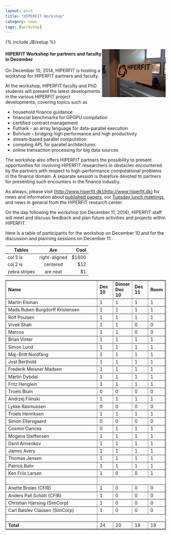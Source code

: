 ```yaml
---
layout: post
title: "HIPERFIT Workshop"
category: news
tags: [workshop]
---
```

{% include JB/setup %}

<img width="200" alt="HIPERFIT logo" align="right" src="/images/hiperfit.jpg">

#### HIPERFIT Workshop for partners and faculty in December

On December 10, 2014, HIPERFIT is hosting a workshop for HIPERFIT
partners and faculty.

At the workshop, HIPERFIT faculty and PhD students will present the
latest developments in the various HIPERFIT project developments,
covering topics such as

  - household finance guidance
  - financial benchmarks for GPGPU compilation
  - certified contract management
  - Futhark - an array language for data-parallel execution
  - Bohrium - bridging high performance and high productivity
  - stream-based parallel computation
  - compiling APL for parallel architectures
  - online transaction processing for big data sources

The workshop also offers HIPERFIT partners the possibility to present
opportunities for involving HIPERFIT researchers in obstacles
encountered by the partners with respect to high-performance
computational problems in the finance domain. A separate session is
therefore devoted to partners for presenting such encounters in the
finance industry.

As always, please visit
[http://www.hiperfit.dk](http://www.hiperfit.dk) for news and
information about [published papers](/publications.html), our [Tuesday
lunch meetings](/lunches.html), and news in general from the HIPERFIT
research center.

On the day following the workshop (on December 11, 2014), HIPERFIT
staff will meet and discuss feedback and plan future activities and
projects within HIPERFIT.

Here is a table of participants for the workshop on December 10 and
for the discussion and planning sessions on December 11:

| Tables        | Are           | Cool  |
| ------------- |:-------------:| -----:|
| col 3 is      | right-aligned | $1600 |
| col 2 is      | centered      |   $12 |
| zebra stripes | are neat      |    $1 |

<table border=1 width=80%>
<tr><td width=60%><b>Name</b></td><td width=10%><b>Dec 10</b></td><td width=10%><b>Dinner Dec 10</b></td><td width=10%><b>Dec 11</b></td><td width=10%><b>Room</b></td></tr>
<tr><td>Martin Elsman</td>                  <td>1</td><td>1</td><td>1</td><td>1</td></tr>
<tr><td>Mads Ruben Burgdorff Kristensen</td><td>1</td><td>1</td><td>1</td><td>1</td></tr>
<tr><td>Rolf Poulsen</td>                   <td>1</td><td>1</td><td>1</td><td>1</td></tr>
<tr><td>Vivek Shah</td>                     <td>1</td><td>1</td><td>0</td><td>0</td></tr>
<tr><td>Marcos</td>                         <td>1</td><td>1</td><td>0</td><td>0</td></tr>
<tr><td>Brian Vinter</td>                   <td>1</td><td>1</td><td>1</td><td>1</td></tr>
<tr><td>Simon Lund</td>                     <td>1</td><td>1</td><td>1</td><td>1</td></tr>
<tr><td>Maj-Britt Nordfang</td>             <td>1</td><td>1</td><td>1</td><td>1</td></tr>
<tr><td>Jost Berthold</td>                  <td>1</td><td>1</td><td>1</td><td>1</td></tr>
<tr><td>Frederik Meisner Madsen</td>        <td>1</td><td>1</td><td>1</td><td>1</td></tr>
<tr><td>Martin Dybdal</td>                  <td>1</td><td>1</td><td>1</td><td>1</td></tr>
<tr><td>Fritz Henglein</td>                 <td>1</td><td>1</td><td>1</td><td>1</td></tr>
<tr><td>Troels Blum</td>                    <td>0</td><td>0</td><td>0</td><td>0</td></tr>
<tr><td>Andrzej Filinski</td>               <td>1</td><td>1</td><td>1</td><td>1</td></tr>
<tr><td>Lykke Rasmussen</td>                <td>0</td><td>0</td><td>0</td><td>0</td></tr>
<tr><td>Troels Henriksen</td>               <td>1</td><td>1</td><td>1</td><td>1</td></tr>
<tr><td>Simon Ellersgaard</td>              <td>0</td><td>0</td><td>0</td><td>0</td></tr>
<tr><td>Cosmin Oancea</td>                  <td>0</td><td>1</td><td>1</td><td>1</td></tr>
<tr><td>Mogens Steffensen</td>              <td>1</td><td>1</td><td>1</td><td>1</td></tr>
<tr><td>Danil Annenkov</td>                 <td>1</td><td>1</td><td>1</td><td>1</td></tr>
<tr><td>James Avery</td>                    <td>1</td><td>1</td><td>1</td><td>1</td></tr>
<tr><td>Thomas Jensen</td>                  <td>1</td><td>1</td><td>1</td><td>1</td></tr>
<tr><td>Patrick Bahr</td>                   <td>1</td><td>1</td><td>1</td><td>1</td></tr>
<tr><td>Ken Friis Larsen</td>               <td>1</td><td>0</td><td>0</td><td>1</td></tr>
<tr><td>&nbsp;</td></tr>
<tr><td>Anette Broløs (CFIR)</td>           <td>1</td><td>0</td><td>0</td><td>0</td></tr>
<tr><td>Anders Pall Schött (CFIR)</td>      <td>1</td><td>0</td><td>0</td><td>0</td></tr>
<tr><td>Christian Hjersing (SimCorp)</td>   <td>1</td><td>0</td><td>0</td><td>0</td></tr>
<tr><td>Carl Balslev Clausen (SimCorp)</td> <td>1</td><td>0</td><td>0</td><td>0</td></tr>
<tr><td>&nbsp;</td></tr>
<tr><td><b>Total</b></td>                   <td>24</td><td>20</td><td>18</td><td>19</td></tr>
</table>